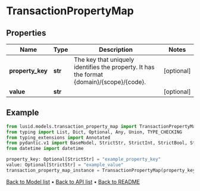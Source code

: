 # TransactionPropertyMap

## Properties
Name | Type | Description | Notes
------------ | ------------- | ------------- | -------------
**property_key** | **str** | The key that uniquely identifies the property. It has the format {domain}/{scope}/{code}. | [optional] 
**value** | **str** |  | [optional] 
## Example

```python
from lusid.models.transaction_property_map import TransactionPropertyMap
from typing import List, Dict, Optional, Any, Union, TYPE_CHECKING
from typing_extensions import Annotated
from pydantic.v1 import BaseModel, StrictStr, StrictInt, StrictBool, StrictFloat, StrictBytes, Field, validator, ValidationError, conlist, constr
from datetime import datetime

property_key: Optional[StrictStr] = "example_property_key"
value: Optional[StrictStr] = "example_value"
transaction_property_map_instance = TransactionPropertyMap(property_key=property_key, value=value)

```

[Back to Model list](../README.md#documentation-for-models) &#8226; [Back to API list](../README.md#documentation-for-api-endpoints) &#8226; [Back to README](../README.md)

